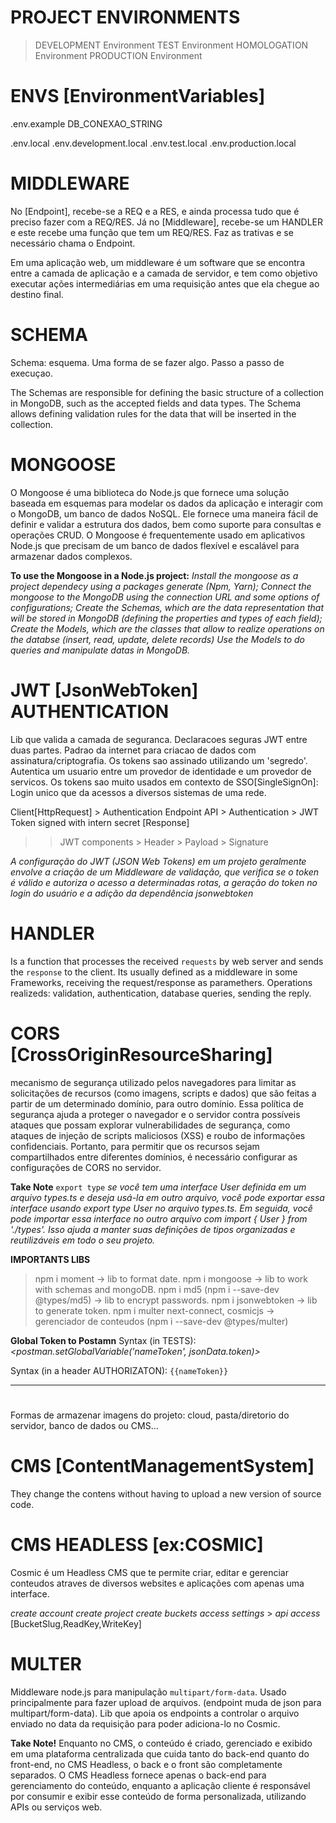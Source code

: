 # <!-- AUTHENTICATION AND INTEGRATION WITH DATABASE  -->

# PROJECT ENVIRONMENTS
> DEVELOPMENT Environment 
> TEST Environment
> HOMOLOGATION Environment
> PRODUCTION Environment 


# ENVS [EnvironmentVariables] <!-- variaveis de ambiente -->
.env.example <!-- indica as variaveis de ambiente que precisa preencher o valor | file not executable -->
    DB_CONEXAO_STRING

.env.local
.env.development.local
.env.test.local
.env.production.local


# MIDDLEWARE
No [Endpoint], recebe-se a REQ e a RES, e ainda processa tudo que é preciso fazer com a REQ/RES.
Já no [Middleware], recebe-se um HANDLER e este recebe uma função que tem um REQ/RES.
Faz as trativas e se necessário chama o Endpoint.

Em uma aplicação web, um middleware é um software que se encontra entre a camada de aplicação e a camada de servidor, e tem como objetivo executar ações intermediárias em uma requisição antes que ela chegue ao destino final. <!-- validação de dados, autenticação, manipulação de cabeçalhos HTTP, politicas de segurança (CORS) -->

<!-- Comumente usados em frameworks e bibliotecas de desenvolvimento web -->


# SCHEMA
Schema: esquema.
Uma forma de se fazer algo. Passo a passo de execuçao.

The Schemas are responsible for defining the basic structure of a collection in MongoDB, such as the accepted fields and data types.
The Schema allows defining validation rules for the data that will be inserted in the collection.


# MONGOOSE
O Mongoose é uma biblioteca do Node.js que fornece uma solução baseada em esquemas para modelar os dados da aplicação e interagir com o MongoDB, um banco de dados NoSQL. Ele fornece uma maneira fácil de definir e validar a estrutura dos dados, bem como suporte para consultas e operações CRUD. O Mongoose é frequentemente usado em aplicativos Node.js que precisam de um banco de dados flexível e escalável para armazenar dados complexos.

__To use the Mongoose in a Node.js project:__
    _Install the mongoose as a project dependecy using a packages generate (Npm, Yarn);_
    _Connect the mongoose to the MongoDB using the connection URL and some options of configurations;_
    _Create the Schemas, which are the data representation that will be stored in MongoDB (defining the properties and types of each field);_
    _Create the Models, which are the classes that allow to realize operations on the databse (insert, read, update, delete records)_
    _Use the Models to do queries and manipulate datas in MongoDB._


# JWT [JsonWebToken] AUTHENTICATION
Lib que valida a camada de seguranca.
Declaracoes seguras JWT entre duas partes.
Padrao da internet para criacao de dados com assinatura/criptografia. <!-- your payload contains a JSON -->
Os tokens sao assinado utilizando um 'segredo'.
Autentica um usuario entre um provedor de identidade e um provedor de servicos.
Os tokens sao muito usados em contexto de SSO[SingleSignOn]: Login unico que da acessos a diversos sistemas de uma rede.

Client[HttpRequest] > Authentication Endpoint API > Authentication > JWT Token signed with intern secret [Response]
<!-- inform token in the AUTHORIZATION HEADER and the client have access to application endpoints -->
<Bearer token>

>> JWT components
    > Header <!-- cabeçalho do token -->
    > Payload <!-- datas of a own authentication -->
    > Signature <!-- only signature of each token (generated through of a encrypt algorithm) -->

_A configuração do JWT (JSON Web Tokens) em um projeto geralmente envolve a criação de um Middleware de validação, que verifica se o token é válido e autoriza o acesso a determinadas rotas, a geração do token no login do usuário e a adição da dependência jsonwebtoken_


# HANDLER
Is a function that processes the received `requests` by web server and sends the `response` to the client.
Its usually defined as a middleware in some Frameworks, receiving the request/response as paramethers.
Operations realizeds: validation, authentication, database queries, sending the reply.


# CORS [CrossOriginResourceSharing]
mecanismo de segurança utilizado pelos navegadores para limitar as solicitações de recursos (como imagens, scripts e dados) que são feitas a partir de um determinado domínio, para outro domínio. Essa política de segurança ajuda a proteger o navegador e o servidor contra possíveis ataques que possam explorar vulnerabilidades de segurança, como ataques de injeção de scripts maliciosos (XSS) e roubo de informações confidenciais. Portanto, para permitir que os recursos sejam compartilhados entre diferentes domínios, é necessário configurar as configurações de CORS no servidor.



__Take Note__
`export type`
_se você tem uma interface User definida em um arquivo types.ts e deseja usá-la em outro arquivo, você pode exportar essa interface usando export type User no arquivo types.ts. Em seguida, você pode importar essa interface no outro arquivo com import { User } from './types'. Isso ajuda a manter suas definições de tipos organizadas e reutilizáveis em todo o seu projeto._

__IMPORTANTS LIBS__
> npm i moment -> lib to format date.
> npm i mongoose -> lib to work with schemas and mongoDB.
> npm i md5 (npm i --save-dev @types/md5) -> lib to encrypt passwords.
> npm i jsonwebtoken -> lib to generate token.
> npm i multer next-connect, cosmicjs -> gerenciador de conteudos (npm i --save-dev @types/multer)

__Global Token to Postamn__
Syntax (in TESTS): 
<var jsonData = JSON.parse(responseBody)>
<postman.setGlobalVariable('nameToken', jsonData.token)>

Syntax (in a header AUTHORIZATON):
`{{nameToken}}`


------------------------------------------------------


# <!-- IMAGES STORAGE -->

Formas de armazenar imagens do projeto: cloud, pasta/diretorio do servidor, banco de dados ou CMS...

# CMS [ContentManagementSystem] <!-- sistema de gerenciamento de conteudos -->
They change the contens without having to upload a new version of source code.

<!-- famous CMS: wordpress (depende de um servidor rodando) -->

# CMS HEADLESS [ex:COSMIC]
Cosmic é um Headless CMS que te permite criar, editar e gerenciar conteudos atraves de diversos websites e aplicações com apenas uma interface.

_create account_
_create project_
_create buckets_
_access settings_ > _api access_ [BucketSlug,ReadKey,WriteKey]


# MULTER
Middleware node.js para manipulação `multipart/form-data`. Usado principalmente para fazer upload de arquivos. (endpoint muda de json para multipart/form-data).
Lib que apoia os endpoints a controlar o arquivo enviado no data da requisição para poder adiciona-lo no Cosmic.



__Take Note!__
Enquanto no CMS, o conteúdo é criado, gerenciado e exibido em uma plataforma centralizada que cuida tanto do back-end quanto do front-end, no CMS Headless, o back e o front são completamente separados. O CMS Headless fornece apenas o back-end para gerenciamento do conteúdo, enquanto a aplicação cliente é responsável por consumir e exibir esse conteúdo de forma personalizada, utilizando APIs ou serviços web.